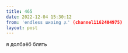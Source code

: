 ```yaml
---
title: 465
date: 2022-12-04 15:30:12
from: 'endless шизing ⍼' (channel1162404975)
layout: post
---
```


я долбаёб блять
